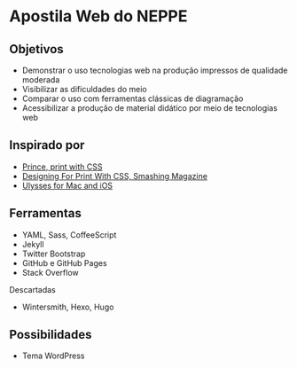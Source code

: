
# Apostila Web do NEPPE

## Objetivos

- Demonstrar o uso tecnologias web na produção impressos de qualidade moderada
- Visibilizar as dificuldades do meio
- Comparar o uso com ferramentas clássicas de diagramação
- Acessibilizar a produção de material didático por meio de tecnologias web

## Inspirado por

- [Prince, print with CSS](http://www.princexml.com)
- [Designing For Print With CSS, Smashing Magazine](https://www.smashingmagazine.com/2015/01/designing-for-print-with-css/)
- [Ulysses for Mac and iOS](https://www.ulyssesapp.com)

## Ferramentas

- YAML, Sass, CoffeeScript
- Jekyll
- Twitter Bootstrap
- GitHub e GitHub Pages
- Stack Overflow

Descartadas

- Wintersmith, Hexo, Hugo

## Possibilidades

- Tema WordPress
